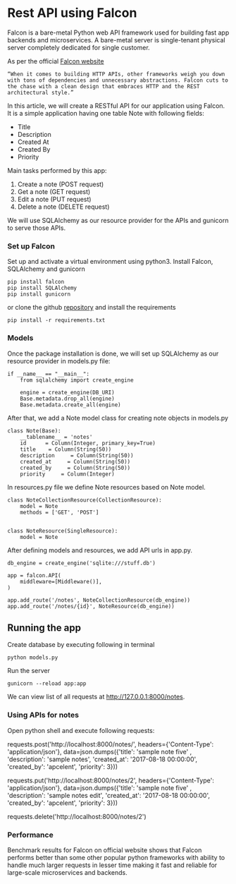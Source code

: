 # Rest API using Falcon

Falcon is a bare-metal Python web API framework used for building fast app backends and microservices. A bare-metal server is single-tenant physical server completely dedicated for single customer.

As per the official [Falcon website](https://falconframework.org/)

```
“When it comes to building HTTP APIs, other frameworks weigh you down with tons of dependencies and unnecessary abstractions. Falcon cuts to the chase with a clean design that embraces HTTP and the REST architectural style.”
``` 	

In this article, we will create a RESTful API for our application using Falcon. It is a simple application having one table Note with following fields:

* Title
* Description
* Created At
* Created By
* Priority

Main tasks performed by this app:
1. Create a note (POST request)
2. Get a note (GET request)
3. Edit a note (PUT request)
4. Delete a note (DELETE request)

We will use SQLAlchemy as our resource provider for the APIs and gunicorn to serve those APIs.

### Set up Falcon
Set up and activate a virtual environment using python3. Install Falcon, SQLAlchemy and gunicorn

```
pip install falcon
pip install SQLAlchemy
pip install gunicorn
```

or clone the github [repository](https://github.com/vibhash1083/falcon-note) and install the requirements

```
pip install -r requirements.txt
```

### Models

Once the package installation is done, we will set up SQLAlchemy as our resource provider in models.py file:

```
if __name__ == "__main__":
    from sqlalchemy import create_engine

    engine = create_engine(DB_URI)
    Base.metadata.drop_all(engine)
    Base.metadata.create_all(engine)
```

After that, we add a Note model class for creating note objects in models.py

```
class Note(Base):
    __tablename__ = 'notes'
    id      = Column(Integer, primary_key=True)
    title    = Column(String(50))
    description     = Column(String(50))
    created_at     = Column(String(50))
    created_by     = Column(String(50))
    priority     = Column(Integer)

```

In resources.py file we define Note resources based on Note model. 
```
class NoteCollectionResource(CollectionResource):
    model = Note
    methods = ['GET', 'POST']


class NoteResource(SingleResource):
    model = Note
```


After defining models and resources, we add API urls in app.py.
```
db_engine = create_engine('sqlite:///stuff.db')

app = falcon.API(
    middleware=[Middleware()],
)

app.add_route('/notes', NoteCollectionResource(db_engine))
app.add_route('/notes/{id}', NoteResource(db_engine))
```

## Running the app
Create database by executing following in terminal
```
python models.py
```

Run the server
```
gunicorn --reload app:app
```
We can view list of all requests at http://127.0.0.1:8000/notes.

### Using APIs for notes
Open python shell and execute following requests:

requests.post('http://localhost:8000/notes/',
                 headers={'Content-Type': 'application/json'},
                 data=json.dumps({'title': 'sample note five' , 'description': 'sample notes',
                                    'created_at': '2017-08-18 00:00:00', 'created_by': 'apcelent',
                                    'priority': 3}))

requests.put('http://localhost:8000/notes/2',
                headers={'Content-Type': 'application/json'},
                data=json.dumps({'title': 'sample note five' , 'description': 'sample notes edit',
                                    'created_at': '2017-08-18 00:00:00', 'created_by': 'apcelent',
                                    'priority': 3}))

requests.delete('http://localhost:8000/notes/2')

### Performance
Benchmark results for Falcon on official website shows that Falcon performs better than some other popular python frameworks with ability to handle much larger requests in lesser time making it fast and reliable for large-scale microservices and backends.